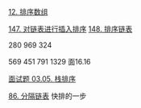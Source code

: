 [12. 排序数组](https://leetcode-cn.com/problems/sort-an-array/)

[147. 对链表进行插入排序](https://leetcode-cn.com/problems/insertion-sort-list/)
[148. 排序链表](https://leetcode-cn.com/problems/sort-list/)

280
969
324


569
451
791
1329
面16.16

[面试题 03.05. 栈排序](https://leetcode-cn.com/problems/sort-of-stacks-lcci/)

[86. 分隔链表](https://leetcode-cn.com/problems/partition-list/) 快排的一步 
